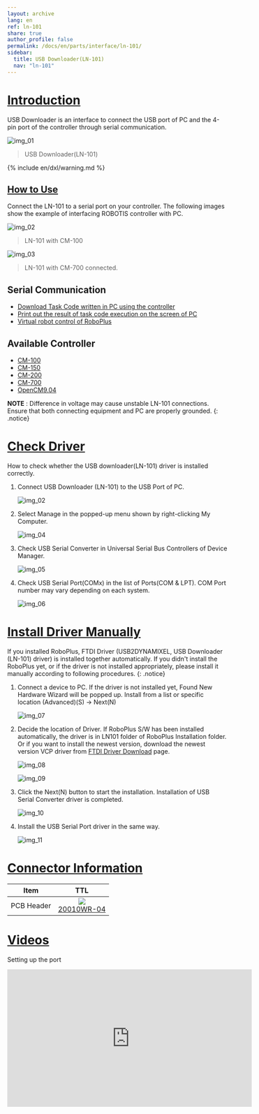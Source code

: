 ```yaml
---
layout: archive
lang: en
ref: ln-101
share: true
author_profile: false
permalink: /docs/en/parts/interface/ln-101/
sidebar:
  title: USB Downloader(LN-101)
  nav: "ln-101"
---
```


# [Introduction](#introduction)

USB Downloader is an interface to connect the USB port of PC and the 4-pin port of the controller through serial communication.

![img_01][img_01]

> USB Downloader(LN-101)

{% include en/dxl/warning.md %}

## [How to Use](#how-to-use)

Connect the LN-101 to a serial port on your controller. The following images show the example of interfacing ROBOTIS controller with PC. 

![img_02][img_02]  
> LN-101 with CM-100

![img_03][img_03]  
> LN-101 with CM-700 connected. 

## Serial Communication

- [Download Task Code written in PC using the controller][download_task_code]
- [Print out the result of task code execution on the screen of PC][task_result_print]
- [Virtual robot control of RoboPlus][virtual_robot_control]

## Available Controller
- [CM-100]
- [CM-150]
- [CM-200]
- [CM-700]
- [OpenCM9.04]

**NOTE** : Difference in voltage may cause unstable LN-101 connections. Ensure that both connecting equipment and PC are properly grounded.
{: .notice}

# [Check Driver](#check-driver)

How to check whether the USB downloader(LN-101) driver is installed correctly.

1. Connect USB Downloader (LN-101) to the USB Port of PC.

    ![img_02][img_02]

2. Select Manage in the popped-up menu shown by right-clicking My Computer.

    ![img_04][img_04]

3. Check USB Serial Converter in Universal Serial Bus Controllers of Device Manager.

    ![img_05][img_05]

4. Check USB Serial Port(COMx) in the list of Ports(COM & LPT). COM Port number may vary depending on each system.

    ![img_06][img_06]

# [Install Driver Manually](#install-driver-manually)

If you installed RoboPlus, FTDI Driver (USB2DYNAMIXEL, USB Downloader (LN-101) driver) is installed together automatically. If you didn't install the RoboPlus yet, or if the driver is not installed appropriately, please install it manually according to following procedures.
{: .notice}

1. Connect a device to PC. If the driver is not installed yet, Found New Hardware Wizard will be popped up. Install from a list or specific location (Advanced)(S) -> Next(N)

    ![img_07][img_07]

2. Decide the location of Driver. If RoboPlus S/W has been installed automatically, the driver is in LN101 folder of RoboPlus Installation folder. Or if you want to install the newest version, download the newest version VCP driver from [FTDI Driver Download] page.

    ![img_08][img_08]
    
    ![img_09][img_09]

3. Click the Next(N) button to start the installation. Installation of USB Serial Converter driver is completed.

    ![img_10][img_10]

4. Install the USB Serial Port driver in the same way.

    ![img_11][img_11]

# [Connector Information](#connector-information) 

|    Item    |                                                           TTL                                                           |
|:----------:|:-----------------------------------------------------------------------------------------------------------------------:|
| PCB Header | ![](/assets/images/parts/interface/20010wr_4p.jpg)<br />[20010WR-04](http://www.yeonho.com/app/product/ca/20010-NN.pdf) |

# [Videos](#videos)

Setting up the port
<iframe width="560" height="315" src="https://www.youtube.com/embed/UlD4C1XMsgo" frameborder="0" allowfullscreen></iframe>

[download_task_code]: /docs/en/software/rplus1/task/getting_started/#program-download
[task_result_print]: /docs/en/software/rplus1/task/getting_started/#print-on-the-screen
[virtual_robot_control]: /docs/en/software/rplus1/task/getting_started/#virtual-robot-control
[CM-100]: /docs/en/parts/controller/cm-100/
[CM-150]: /docs/en/parts/controller/cm-150/
[CM-200]: /docs/en/parts/controller/cm-200/
[CM-700]: /docs/en/parts/controller/cm-700/
[OpenCM9.04]: /docs/en/parts/controller/opencm904/
[FTDI Driver Download]: http://www.ftdichip.com/Drivers/VCP.htm
[img_01]: /assets/images/parts/interface/ln101.jpg
[img_02]: /assets/images/edu/task_download_01.jpg
[img_03]: /assets/images/parts/interface/ln101_to_cm700.png
[img_04]: /assets/images/parts/interface/ln101_01.png
[img_05]: /assets/images/parts/interface/ln101_02.png
[img_06]: /assets/images/parts/interface/ln101_03.png
[img_07]: /assets/images/parts/interface/ln101_04.png
[img_08]: /assets/images/parts/interface/ln101_05.png
[img_09]: /assets/images/parts/interface/ln101_06.png
[img_10]: /assets/images/parts/interface/ln101_07.png
[img_11]: /assets/images/parts/interface/ln101_08.png
